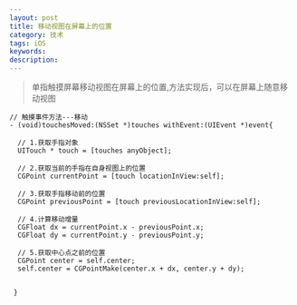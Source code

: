 ```yaml
---
layout: post
title: 移动视图在屏幕上的位置
category: 技术
tags: iOS
keywords:
description:
---
```


>单指触摸屏幕移动视图在屏幕上的位置,方法实现后，可以在屏幕上随意移动视图

	// 触摸事件方法---移动
	- (void)touchesMoved:(NSSet *)touches withEvent:(UIEvent *)event{

  	  // 1.获取手指对象
  	  UITouch * touch = [touches anyObject];
    
  	  // 2.获取当前的手指在自身视图上的位置
  	  CGPoint currentPoint = [touch locationInView:self];
   	 
  	  // 3.获取手指移动前的位置
  	  CGPoint previousPoint = [touch previousLocationInView:self];
    
   	  // 4.计算移动增量
      CGFloat dx = currentPoint.x - previousPoint.x;
      CGFloat dy = currentPoint.y - previousPoint.y;
    
      // 5.获取中心点之前的位置
      CGPoint center = self.center;
      self.center = CGPointMake(center.x + dx, center.y + dy);
    

	 }
